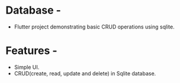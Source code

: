 # Database -


- Flutter project demonstrating basic CRUD operations using sqlite. 
#

# Features -
 
 - Simple UI.
 - CRUD(create, read, update and delete) in Sqlite database.
##
